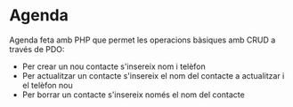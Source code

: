 # Agenda
Agenda feta amb PHP que permet les operacions bàsiques amb CRUD a través de PDO:

- Per crear un nou contacte s'insereix nom i telèfon
- Per actualitzar un contacte s'insereix el nom del contacte a actualitzar i el telèfon nou
- Per borrar un contacte s'insereix només el nom del contacte

